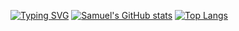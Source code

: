 
[![Typing SVG](https://readme-typing-svg.demolab.com?font=Courier&size=26&pause=1000&color=A60404&width=435&lines=Full+Stack;Software+Developer)](https://git.io/typing-svg)
[![Samuel's GitHub stats](https://github-readme-stats.vercel.app/api?username=saamoff&show_icons=true&icon_color=fafafa&theme=transparent&title_color=fafafa&text_color=A60404&border_color=A60404&include_all_commits=true)](https://github.com/anuraghazra/github-readme-stats)
[![Top Langs](https://github-readme-stats.vercel.app/api/top-langs/?username=saamoff&layout=pie)](https://github.com/anuraghazra/github-readme-stats)

